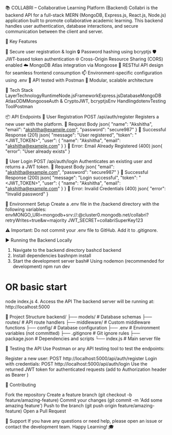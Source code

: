📚 COLLABRI – Collaborative Learning Platform (Backend)
Collabri is the backend API for a full-stack MERN (MongoDB, Express.js, React.js, Node.js) application built to promote collaborative academic learning. This backend handles user authentication, database interactions, and secure communication between the client and server.

🚀 Key Features

🔐 Secure user registration & login
🔒 Password hashing using bcryptjs
🛡️ JWT-based token authentication
🌐 Cross-Origin Resource Sharing (CORS) enabled
☁️ MongoDB Atlas integration via Mongoose
🔄 RESTful API design for seamless frontend consumption
📫 Environment-specific configuration using .env
🧪 API tested with Postman
🧱 Modular, scalable architecture


🧰 Tech Stack
LayerTechnologyRuntimeNode.jsFrameworkExpress.jsDatabaseMongoDB AtlasODMMongooseAuth & CryptoJWT, bcryptjsEnv HandlingdotenvTesting ToolPostman

📦 API Endpoints
🔐 User Registration
POST /api/auth/register
Registers a new user with the platform.
🔸 Request Body
json{
  "name": "Akshitha",
  "email": "akshitha@example.com",
  "password": "secure987"
}
🔸 Successful Response (201)
json{
  "message": "User registered",
  "token": "<JWT_TOKEN>",
  "user": {
    "name": "Akshitha",
    "email": "akshitha@example.com"
  }
}
🔸 Error: Email Already Registered (400)
json{
  "error": "User already exists"
}

🔑 User Login
POST /api/auth/login
Authenticates an existing user and returns a JWT token.
🔸 Request Body
json{
  "email": "akshitha@example.com",
  "password": "secure987"
}
🔸 Successful Response (200)
json{
  "message": "Login successful",
  "token": "<JWT_TOKEN>",
  "user": {
    "name": "Akshitha",
    "email": "akshitha@example.com"
  }
}
🔸 Error: Invalid Credentials (400)
json{
  "error": "Invalid password"
}

🔐 Environment Setup
Create a .env file in the /backend directory with the following variables:
envMONGO_URI=mongodb+srv://<username>:<password>@cluster0.mongodb.net/collabri?retryWrites=true&w=majority
JWT_SECRET=collabriSuperKey123

⚠️ Important: Do not commit your .env file to GitHub. Add it to .gitignore.


▶️ Running the Backend Locally
1. Navigate to the backend directory
bashcd backend
2. Install dependencies
bashnpm install
3. Start the development server
bash# Using nodemon (recommended for development)
npm run dev

# OR basic start
node index.js
4. Access the API
The backend server will be running at: http://localhost:5000

📁 Project Structure
backend/
├── models/          # Database schemas
├── routes/          # API route handlers
├── middleware/      # Custom middleware functions
├── config/          # Database configuration
├── .env            # Environment variables (not committed)
├── .gitignore      # Git ignore rules
├── package.json    # Dependencies and scripts
└── index.js        # Main server file

🧪 Testing the API
Use Postman or any API testing tool to test the endpoints:

Register a new user: POST http://localhost:5000/api/auth/register
Login with credentials: POST http://localhost:5000/api/auth/login
Use the returned JWT token for authenticated requests (add to Authorization header as Bearer <token>)


🤝 Contributing

Fork the repository
Create a feature branch (git checkout -b feature/amazing-feature)
Commit your changes (git commit -m 'Add some amazing feature')
Push to the branch (git push origin feature/amazing-feature)
Open a Pull Request


👥 Support
If you have any questions or need help, please open an issue or contact the development team.
Happy Learning! 🎓